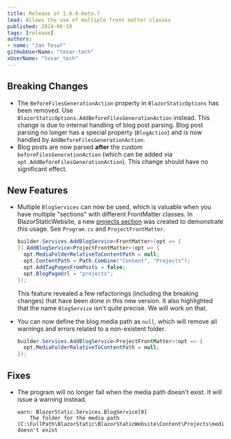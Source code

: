 ```yaml
---
title: Release of 1.0.0-beta.7
lead: Allows the use of multiple front matter classes
published: 2024-06-10
tags: [release]
authors:
- name: "Jan Tesař"
gitHubUserName: "tesar-tech"
xUserName: "tesar_tech"
---
```


## Breaking Changes

- The `BeforeFilesGenerationAction` property in `BlazorStaticOptions` has been removed. Use `BlazorStaticOptions.AddBeforeFilesGenerationAction` instead. This change is due to internal handling of blog post parsing. Blog post parsing no longer has a special property (`BlogAction`) and is now handled by `AddBeforeFilesGenerationAction`.
- Blog posts are now parsed **after** the custom `beforeFilesGenerationAction` (which can be added via `opt.AddBeforeFilesGenerationAction`). This change should have no significant effect.

## New Features

- Multiple `BlogServices` can now be used, which is valuable when you have multiple "sections" with different FrontMatter classes. In BlazorStaticWebsite, a new [projects section](projects) was created to demonstrate this usage. See `Program.cs` and `ProjectFrontMatter`.

  ```csharp
  builder.Services.AddBlogService<FrontMatter>(opt => {
  }).AddBlogService<ProjectFrontMatter>(opt => {
    opt.MediaFolderRelativeToContentPath = null;
    opt.ContentPath = Path.Combine("Content", "Projects");
    opt.AddTagPagesFromPosts = false;
    opt.BlogPageUrl = "projects";
  });
  ```

  This feature revealed a few refactorings (including the breaking changes) that have been done in this new version. It also highlighted that the name `BlogService` isn't quite precise. We will work on that.

- You can now define the blog media path as `null`, which will remove all warnings and errors related to a non-existent folder.

  ```csharp
  builder.Services.AddBlogService<ProjectFrontMatter>(opt => {
    opt.MediaFolderRelativeToContentPath = null;
  });
  ```

## Fixes

- The program will no longer fail when the media path doesn't exist. It will issue a warning instead.

  ```shell
  warn: BlazorStatic.Services.BlogService[0]
      The folder for the media path (C:\FullPath\BlazorStatic\BlazorStaticWebsite\Content\Projects\media) doesn't exist
  ```
